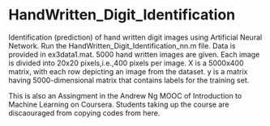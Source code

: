 # HandWritten_Digit_Identification
Identification (prediction) of hand written digit images using Artificial Neural Network.
Run the HandWritten_Digit_Identification_nn.m file.
Data is provided in ex3data1.mat.
5000 hand written images are given. Each image is divided into 20x20 pixels,i.e.,400 pixels per image.
X is a 5000x400 matrix, with each row depicting an image from the dataset.
y is a matrix having 5000-dimensional matrix that contains labels for the training set.

This is also an Assingment in the Andrew Ng MOOC of Introduction to Machine Learning on Coursera.
Students taking up the course are discaouraged from copying codes from here.
